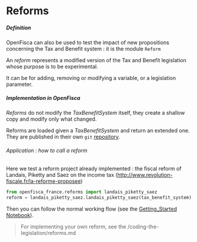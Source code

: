 # Reforms

##### Definition
 
 OpenFisca can also be used to test the impact of new propositions concerning the Tax and Benefit system : it is the module `Reform`

An *reform* represents a modified version of the Tax and Benefit legislation whose purpose is to be experimental.

It can be for adding, removing or modifying a variable, or a legislation parameter.




##### Implementation in OpenFisca

*Reforms* do not modify the *TaxBenefitSystem* itself, they create a shallow copy and modify only what changed.

Reforms are loaded given a *TaxBenefitSystem* and return an extended one.
They are published in their own `git` [repository](https://github.com/openfisca/openfisca-france/tree/master/openfisca_france/reforms).

###### Application : how to call a reform

Here we test a reform project already implemented : the fiscal reform of Landais, Piketty and Saez on the income tax (http://www.revolution-fiscale.fr/la-reforme-proposee)

```python
from openfisca_france.reforms import landais_piketty_saez
reform = landais_piketty_saez.landais_piketty_saez(tax_benefit_system)
```
Then you can follow the normal working flow (see the [Getting_Started Notebook](https://github.com/openfisca/openfisca-france/blob/master/notebooks/getting-started.ipynb)).

> For implementing your own reform, see the /coding-the-legislation/reforms.md